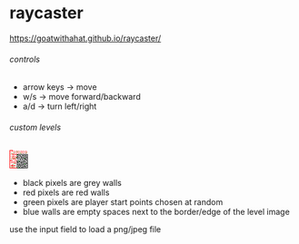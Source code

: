 # raycaster

https://goatwithahat.github.io/raycaster/

###### controls

- arrow keys -> move
- w/s -> move forward/backward
- a/d -> turn left/right

###### custom levels
![example level image](https://raw.githubusercontent.com/goatwithahat/raycaster/main/level.png)

- black pixels are grey walls
- red pixels are red walls
- green pixels are player start points chosen at random
- blue walls are empty spaces next to the border/edge of the level image

use the input field to load a png/jpeg file
